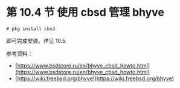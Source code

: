 # 第 10.4 节 使用 cbsd 管理 bhyve

```shell
# pkg install cbsd
```

即可完成安装。详见 10.5.

参考资料：

- [https://www.bsdstore.ru/en/bhyve_cbsd_howto.html](https://www.bsdstore.ru/en/bhyve_cbsd_howto.html)
- [https://wiki.freebsd.org/bhyve](https://wiki.freebsd.org/bhyve)
